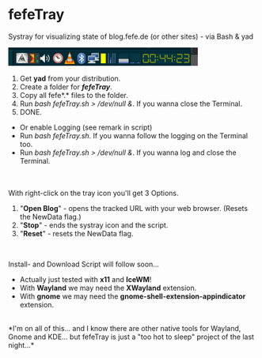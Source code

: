 # fefeTray
Systray for visualizing state of blog.fefe.de (or other sites) - via Bash &amp; yad
 
![Tray with fefeTray](/pics/TRAY.png)
 
1. Get **yad** from your distribution.
2. Create a folder for ***fefeTray***.
3. Copy all fefe*.* files to the folder.
4. Run *bash fefeTray.sh > /dev/null &*. If you wanna close the Terminal.
5. DONE.  

- Or enable Logging (see remark in script)
- Run *bash fefeTray.sh*. If you wanna follow the logging on the Terminal too.
- Run *bash fefeTray.sh > /dev/null &*. If you wanna log and close the Terminal.
<br>
<br>
With right-click on the tray icon you'll get 3 Options.
<br>

1. "**Open Blog**" - opens the tracked URL with your web browser. (Resets the NewData flag.)
2. "**Stop**" - ends the systray icon and the script.
3. "**Reset**" - resets the NewData flag.
<br>

Install- and Download Script will follow soon...
<br>
- Actually just tested with **x11** and **IceWM**!
- With **Wayland** we may need the **XWayland** extension.
- With **gnome** we may need the **gnome-shell-extension-appindicator** extension.  
<br>
*I'm on all of this... and I know there are other native tools for Wayland, Gnome and KDE... but fefeTray is just a "too hot to sleep" project of the last night...*
